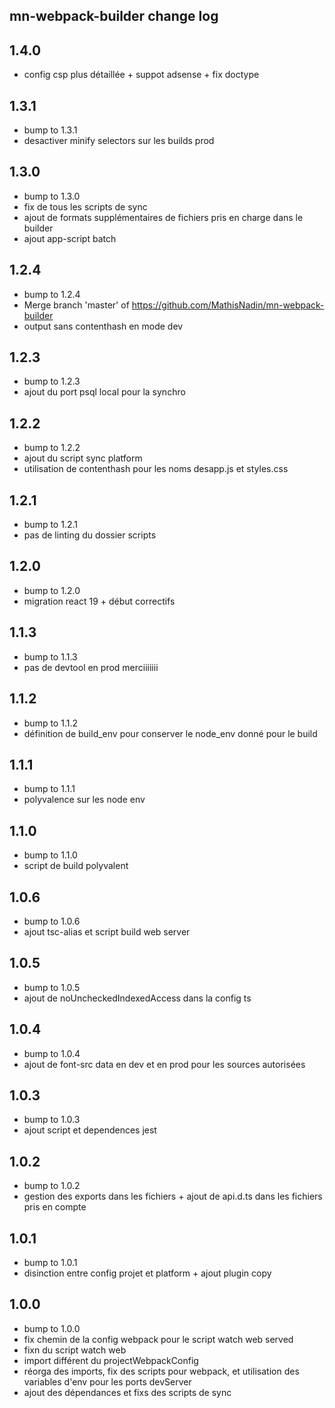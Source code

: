 ## mn-webpack-builder change log

## 1.4.0

- config csp plus détaillée + suppot adsense + fix doctype

## 1.3.1

- bump to 1.3.1
- desactiver minify selectors sur les builds prod

## 1.3.0

- bump to 1.3.0
- fix de tous les scripts de sync
- ajout de formats supplémentaires de fichiers pris en charge dans le builder
- ajout app-script batch

## 1.2.4

- bump to 1.2.4
- Merge branch 'master' of https://github.com/MathisNadin/mn-webpack-builder
- output sans contenthash en mode dev

## 1.2.3

- bump to 1.2.3
- ajout du port psql local pour la synchro

## 1.2.2

- bump to 1.2.2
- ajout du script sync platform
- utilisation de contenthash pour les noms desapp.js et styles.css

## 1.2.1

- bump to 1.2.1
- pas de linting du dossier scripts

## 1.2.0

- bump to 1.2.0
- migration react 19 + début correctifs

## 1.1.3

- bump to 1.1.3
- pas de devtool en prod merciiiiiii

## 1.1.2

- bump to 1.1.2
- définition de build_env pour conserver le node_env donné pour le build

## 1.1.1

- bump to 1.1.1
- polyvalence sur les node env

## 1.1.0

- bump to 1.1.0
- script de build polyvalent

## 1.0.6

- bump to 1.0.6
- ajout tsc-alias et script build web server

## 1.0.5

- bump to 1.0.5
- ajout de noUncheckedIndexedAccess dans la config ts

## 1.0.4

- bump to 1.0.4
- ajout de font-src data en dev et en prod pour les sources autorisées

## 1.0.3

- bump to 1.0.3
- ajout script et dependences jest

## 1.0.2

- bump to 1.0.2
- gestion des exports dans les fichiers + ajout de api.d.ts dans les fichiers pris en compte

## 1.0.1

- bump to 1.0.1
- disinction entre config projet et platform + ajout plugin copy

## 1.0.0

- bump to 1.0.0
- fix chemin de la config webpack pour le script watch web served
- fixn du script watch web
- import différent du projectWebpackConfig
- réorga des imports, fix des scripts pour webpack, et utilisation des variables d'env pour les ports devServer
- ajout des dépendances et fixs des scripts de sync

